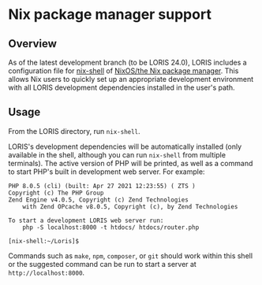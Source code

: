 # Nix package manager support

## Overview 

As of the latest development branch (to be LORIS 24.0), LORIS includes a
configuration file for [nix-shell](https://nixos.org/manual/nix/stable/#sec-nix-shell)
of [NixOS/the Nix package manager](https://nixos.org/). This allows Nix users to
quickly set up an appropriate development environment with all LORIS development
dependencies installed in the user's path.


## Usage

From the LORIS directory, run `nix-shell`.

LORIS's development dependencies will be automatically installed (only available
in the shell, although you can run `nix-shell` from multiple terminals).
The active version of PHP will be printed, as well as a command to start PHP's
built in development web server. For example:


```
PHP 8.0.5 (cli) (built: Apr 27 2021 12:23:55) ( ZTS )
Copyright (c) The PHP Group
Zend Engine v4.0.5, Copyright (c) Zend Technologies
    with Zend OPcache v8.0.5, Copyright (c), by Zend Technologies

To start a development LORIS web server run:
    php -S localhost:8000 -t htdocs/ htdocs/router.php

[nix-shell:~/Loris]$
```

Commands such as `make`, `npm`, `composer`, or `git` should work within this shell
or the suggested command can be run to start a server at `http://localhost:8000`.
